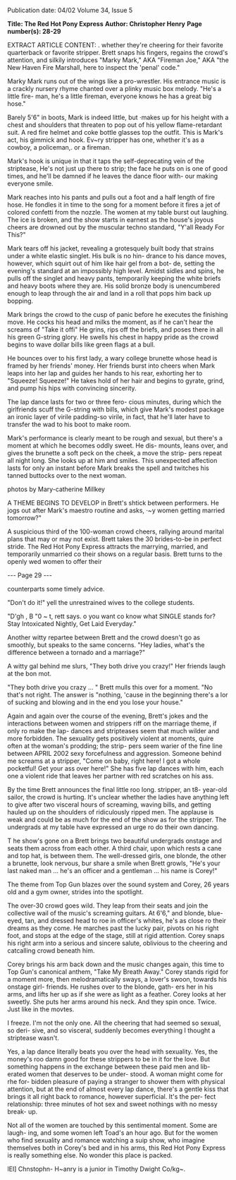 Publication date: 04/02
Volume 34, Issue 5

**Title: The Red Hot Pony Express**
**Author: Christopher Henry**
**Page number(s): 28-29**

EXTRACT ARTICLE CONTENT:
. whether they're cheering for their favorite 
quarterback or favorite stripper. 
Brett snaps his fingers, regains the 
crowd's attention, and silkily introduces 
"Marky Mark," AKA "Fireman Joe," AKA 
"the New Haven Fire Marshall, here to 
inspect the 'penal' code." 


Marky Mark runs out of the wings like 
a pro-wrestler. His entrance music is a 
crackly nursery rhyme chanted over a 
plinky music box melody. "He's a little fire-
man, he's a little fireman, everyone knows 
he has a great big hose." 


Barely 5'6" in boots, Mark is indeed 
little, but ·makes up for his height with a 
chest and shoulders that threaten to pop 
out of his yellow flame-retardant suit. A red 
fire helmet and coke bottle glasses top the 
outfit. This is Mark's act, his gimmick and 
hook. Ev~ry stripper has one, whether it's as 
a cowboy, a policeman,. or a fireman. 


Mark's hook is unique in that it taps the 
self-deprecating vein of the striptease, He's 
not just up there to strip; the face he puts 
on is one of good times, and he'll be 
damned if he leaves the dance floor with-
our making everyone smile. 


Mark reaches into his pants and pulls 
out a foot and a half length of fire hose. He 
fondles it in time to the song for a moment 
before it fires a jet of colored confetti from 
the nozzle. The women at my table burst 
out laughing. The ice is broken, and the 
show starts in earnest as the house's joyous 
cheers are drowned out by the muscular 
techno standard, "Y'all Ready For This?" 


Mark tears off his jacket, revealing a 
grotesquely built body that strains under a 
white elastic singlet. His bulk is no hin-
drance to his dance moves, however, which 
squirt out of him like hair gel from a bot-
de, setting the evening's standard at an 
impossibly high level. Amidst sidles and 
spins, he pulls off the singlet and heavy 
pants, temporarily keeping the white briefs 
and heavy boots where they are. His solid 
bronze body is unencumbered enough to 
leap through the air and land in a roll that 
pops him back up bopping. 


Mark brings the crowd to the cusp of 
panic before he executes the finishing 
move. He cocks his head and milks the 
moment, as if he can't hear the screams of 
"Take it offi" He grins, rips off the briefs, 
and poses there in all his green G-string 
glory. He swells his chest in happy pride as 
the crowd begins to wave dollar bills like 
green flags at a bull. 


He bounces over to his first lady, a 
wary college brunette whose head is framed 
by her friends' money. Her friends burst 
into cheers when Mark leaps into her lap 
and guides her hands to his rear, exhorting 
her to "Squeeze! Squeeze!" He takes hold of 
her hair and begins to gyrate, grind, and 
pump his hips with convincing sincerity. 


The lap dance lasts for two or three fero-
cious minutes, during which the girlfriends 
scuff the G-string with bills, which give 
Mark's modest package an ironic layer of 
virile padding-so virile, in fact, that he'll 
later have to transfer the wad to his boot to 
make room. 


Mark's performance is clearly meant to 
be rough and sexual, but there's a moment 
at which he becomes oddly sweet. He dis-
mounts, leans over, and gives the brunette 
a soft peck on the cheek, a move the strip-
pers repeat all night long. She looks up at 
him and smiles. This unexpected affection 
lasts for only an instant before Mark breaks 
the spell and twitches his tanned buttocks 
over to the next woman. 


photos by Mary-catherine Millkey 


A 
THEME BEGINS TO DEVELOP in Brett's 
shtick between performers. He jogs 
out after Mark's maestro routine and asks, 
·~y women getting married tomorrow?" 


A suspicious third of the 100-woman 
crowd cheers, rallying around marital plans 
that may or may not exist. Brett takes the 
30 brides-to-be in perfect stride. The Red 
Hot Pony Express attracts the marrying, 
married, and temporarily unmarried co 
their shows on a regular basis. Brett turns 
to the openly wed women to offer their 


--- Page 29 ---

counterparts some timely advice. 


"Don't do it!" yell the unrestrained 
wives to the college students. 


"D'gh , B 
"0 
~ t, 
rett says. 
o you want co 
know what SINGLE stands for? Stay 
Intoxicated Nightly, Get Laid Everyday." 


Another witty repartee between Brett 
and the crowd doesn't go as smoothly, but 
speaks to the same concerns. "Hey ladies, 
what's the difference between a tornado 
and a marriage?" 


A witty gal behind me slurs, "They 
both drive you crazy!" Her friends laugh at 
the bon mot. 


"They both drive you crazy ... " Brett 
mulls this over for a moment. "No that's 
not right. The answer is "nothing, 'cause in 
the beginning there's a lor of sucking and 
blowing and in the end you lose your 
house." 


Again and again over the course of the 
evening, Brett's jokes and the interactions 
between women and strippers riff on the 
marriage theme, if only ro make the lap-
dances and stripteases seem that much 
wilder and more forbidden. The sexuality 
gets positively violent at moments, quire 
often at the woman's prodding; the strip-
pers seem warier of the fine line between 
APRIL 2002 
sexy forcefulness and aggression. Someone 
behind me screams at a stripper, "Come on 
baby, right here! I got a whole pocketful! 
Get your ass over here!" She has five lap 
dances with him, each one a violent ride 
that leaves her partner with red scratches 
on his ass. 


By the time Brett announces the final 
little roo long. 
stripper, an t8-
year-old sailor, the 
crowd is hurting. 
It's 
unclear 
whether the ladies 
have anything left 
to give after two 
visceral hours of 
screaming, waving 
bills, and getting 
hauled up on the 
shoulders 
of 
ridiculously 
ripped men. The 
applause is weak 
and could be as 
much for the end 
of the show as for 
the stripper. The 
undergrads at my 
table 
have 
expressed an urge 
ro do their own 
dancing. 


T he 
show's gone on a 
Brett brings two beautiful undergrads 
onstage and seats them across from each 
other. A third chair, upon which rests a 
cane and top hat, is between them. The 
well-dressed girls, one blonde, the other a 
brunette, look nervous, bur share a smile 
when Brett growls, "He's your last naked 
man ... he's an officer and a gentleman ... 
his name is Corey!" 


The theme from Top Gun blazes over 
the sound system and Corey, 26 years old 
and a gym owner, strides into the spotlight. 


The over-30 crowd goes wild. They leap 
from their seats and join the collective wail 
of the music's screaming guitars. At 6'6," 
and blonde, blue-eyed, tan, and dressed 
head to roe in officer's whites, he's as close 
ro their dreams as they come. He marches 
past the lucky pair, pivots on his right foot, 
and stops at the edge of the stage, still at 
rigid attention. Corey snaps his right arm 
into a serious and sincere salute, oblivious 
to the cheering and catcalling crowd 
beneath him. 


Corey brings his arm back down and 
the music changes again, this time to Top 
Gun's canonical anthem, "Take My Breath 
Away." Corey stands rigid for a moment 
more, then melodramatically sways, a 
lover's swoon, towards his onstage girl-
friends. He rushes over to the blonde, gath-
ers her in his arms, and lifts her up as if she 
were as light as a feather. Corey looks at her 
sweetly. She puts her arms around his neck. 
And they spin once. Twice. Just like in the 
movtes. 


I freeze. I'm not the only one. All the 
cheering that had seemed so sexual, so deri-
sive, and so visceral, suddenly becomes 
everything I thought a striptease wasn't. 


Yes, a lap dance literally beats you over the 
head with sexuality. Yes, the money's roo 
damn good for these strippers to be in it for 
the love. But something happens in the 
exchange between these paid men and lib-
erated women that deserves to be under-
stood. A woman might come for rhe for-
bidden pleasure of paying a stranger to 
shower them with physical attention, but at 
the end of almost every lap dance, there's a 
gentle kiss that brings it all right back to 
romance, however superficial. It's the per-
fect relationship: three minutes of hot sex 
and sweet nothings with no messy break-
up. 


Not all of the women are touched by 
this sentimental moment. Some are laugh-
ing, and some women left Toad's an hour 
ago. But for the women who find sexuality 
and romance watching a suip show, who 
imagine themselves both in Corey's bed 
and in his arms, this Red Hot Pony Express 
is really something else. No wonder this 
place is packed. 


lEI] 
Chnstophn- H~anry is a junior in Timothy 
Dwight Co/kg~.